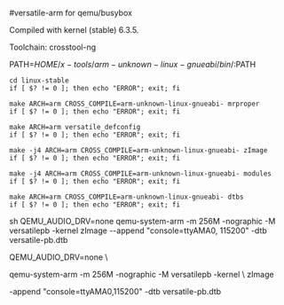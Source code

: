 #versatile-arm for qemu/busybox

Compiled with kernel (stable) 6.3.5.

Toolchain: crosstool-ng

 
   PATH=${HOME}/x-tools/arm-unknown-linux-gnueabi/bin/:$PATH
   
    cd linux-stable
    if [ $? != 0 ]; then echo "ERROR"; exit; fi
   
    make ARCH=arm CROSS_COMPILE=arm-unknown-linux-gnueabi- mrproper
    if [ $? != 0 ]; then echo "ERROR"; exit; fi
  
    make ARCH=arm versatile_defconfig
    if [ $? != 0 ]; then echo "ERROR"; exit; fi

    make -j4 ARCH=arm CROSS_COMPILE=arm-unknown-linux-gnueabi- zImage
    if [ $? != 0 ]; then echo "ERROR"; exit; fi
 
    make -j4 ARCH=arm CROSS_COMPILE=arm-unknown-linux-gnueabi- modules
    if [ $? != 0 ]; then echo "ERROR"; exit; fi
 
    make ARCH=arm CROSS_COMPILE=arm-unknown-linux-gnueabi- dtbs
    if [ $? != 0 ]; then echo "ERROR"; exit; fi


sh QEMU_AUDIO_DRV=none qemu-system-arm -m 256M -nographic -M versatilepb -kernel zImage --append "console=ttyAMA0, 115200" -dtb versatile-pb.dtb

QEMU_AUDIO_DRV=none \

qemu-system-arm -m 256M -nographic -M versatilepb -kernel \ zImage

-append "console=ttyAMA0,115200" -dtb versatile-pb.dtb
